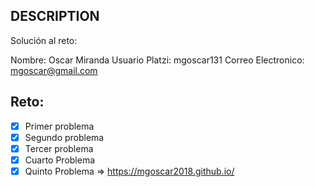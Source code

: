 ## DESCRIPTION

Solución al reto:

Nombre: Oscar Miranda
Usuario Platzi: mgoscar131
Correo Electronico: mgoscar@gmail.com

## Reto:

- [X] Primer problema
- [X] Segundo problema
- [X] Tercer problema
- [X] Cuarto Problema
- [X] Quinto Problema => https://mgoscar2018.github.io/
